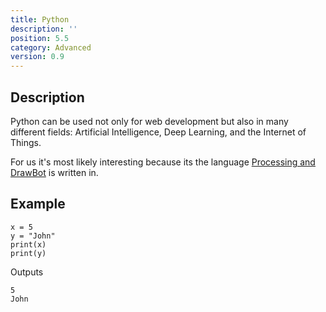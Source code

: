 ```yaml
---
title: Python
description: ''
position: 5.5
category: Advanced
version: 0.9
---
```

## Description

Python can be used not only for web development but also in many different fields:
Artificial Intelligence, Deep Learning, and the Internet of Things.

For us it's most likely interesting because its the language [Processing and DrawBot](/making/a-vector) is written in.

## Example

```
x = 5
y = "John"
print(x)
print(y)
```

Outputs

```
5
John
```
